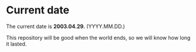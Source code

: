 # Current date

The current date is **2003.04.29.** (YYYY.MM.DD.)

This repository will be good when the world ends, so we will know how long it lasted.